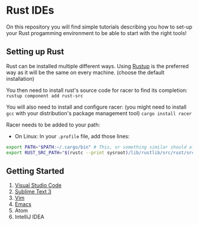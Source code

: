 # Rust IDEs

On this repository you will find simple tutorials describing you how to set-up your Rust progamming environment to be able to start with the right tools!

## Setting up Rust

Rust can be installed multiple different ways.
Using [Rustup](https://www.rustup.rs/) is the preferred way as it will be the same on every machine. (choose the default installation)

You then need to install rust's source code for racer to find its completion:
`rustup component add rust-src`

You will also need to install and configure racer:
(you might need to install `gcc` with your distribution's package management tool)
`cargo install racer`

Racer needs to be added to your path:
* On Linux:
In your `.profile` file, add those lines:
```sh
export PATH="$PATH:~/.cargo/bin" # This, or something similar should already be here
export RUST_SRC_PATH="$(rustc --print sysroot)/lib/rustlib/src/rust/src"
```

## Getting Started

1. [Visual Studio Code](VSCode.md)
2. [Sublime Text 3](Sublime.md)
3. [Vim](Vim.md)
4. [Emacs](https://github.com/apiraino/emacs_reference/blob/master/.emacs.d/personal/jman.el)
5. Atom
6. IntelliJ IDEA
